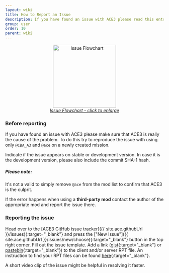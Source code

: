 ```yaml
---
layout: wiki
title: How to Report an Issue
description: If you have found an issue with ACE3 please read this entry before reporting it.
group: user
order: 10
parent: wiki
---
```


<a href="{{ site.baseurl }}/img/wiki/user/issue_flowchart.webp" target="_blank">
    <center><img src="{{ site.baseurl }}/img/wiki/user/issue_flowchart.webp" width="200" alt="Issue Flowchart" /></center>
    <center><i>Issue Flowchart - click to enlarge</i></center>
</a>

### Before reporting

If you have found an issue with ACE3 please make sure that ACE3 is really the cause of the problem. To do this try to reproduce the issue with using only `@CBA_A3` and `@ace` on a newly created mission.

Indicate if the issue appears on stable or development version. In case it is the development version, please also include the commit SHA-1 hash.

<div class="panel callout">
    <h5>Please note:</h5>
    <p>It's not a valid to simply remove <code>@ace</code> from the mod list to confirm that ACE3 is the culprit.</p>
    <p>If the error happens when using a <b>third-party mod</b> contact the author of the appropriate mod and report the issue there.</p>
</div>

### Reporting the issue

Head over to the [ACE3 GitHub issue tracker]({{ site.ace.githubUrl }}/issues){:target="_blank"} and press the ["New Issue"]({{ site.ace.githubUrl }}/issues/new/choose){:target="_blank"} button in the top right corner. Fill out the issue template. Add a link ([gist](https://gist.github.com){:target="_blank"} or [pastebin](http://pastebin.com){:target="_blank"}) to the client and/or server RPT file. An instruction to find your RPT files can be found [here](https://community.bistudio.com/wiki/Crash_Files#Arma_3){:target="_blank"}.

A short video clip of the issue might be helpful in resolving it faster.
